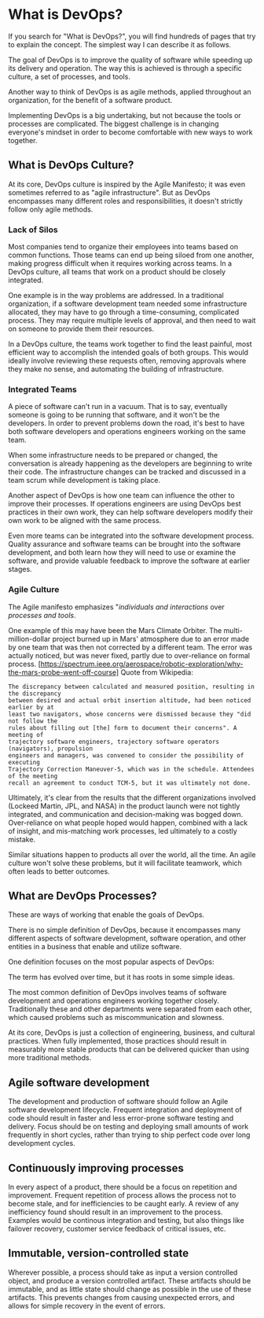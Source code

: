 # What is DevOps?

If you search for "What is DevOps?", you will find hundreds of pages that try to explain the concept. The simplest way I can describe it as follows.

The goal of DevOps is to improve the quality of software while speeding up its delivery and operation. The way this is achieved is through a specific culture, a set of processes, and tools.

Another way to think of DevOps is as agile methods, applied throughout an organization, for the benefit of a software product.

Implementing DevOps is a big undertaking, but not because the tools or processes are complicated. The biggest challenge is in changing everyone's mindset in order to become comfortable with new ways to work together.


## What is DevOps Culture?

At its core, DevOps culture is inspired by the Agile Manifesto; it was even sometimes referred to as "agile infrastructure". But as DevOps encompasses many different roles and responsibilities, it doesn't strictly follow only agile methods.


### Lack of Silos
Most companies tend to organize their employees into teams based on common functions. Those teams can end up being siloed from one another, making progress difficult when it requires working across teams. In a DevOps culture, all teams that work on a product should be closely integrated.

One example is in the way problems are addressed. In a traditional organization, if a software development team needed some infrastructure allocated, they may have to go through a time-consuming, complicated process. They may require multiple levels of approval, and then need to wait on someone to provide them their resources.

In a DevOps culture, the teams work together to find the least painful, most efficient way to accomplish the intended goals of both groups. This would ideally involve reviewing these requests often, removing approvals where they make no sense, and automating the building of infrastructure.

### Integrated Teams
A piece of software can't run in a vacuum. That is to say, eventually someone is going to be running that software, and it won't be the developers. In order to prevent problems down the road, it's best to have both software developers and operations engineers working on the same team.

When some infrastructure needs to be prepared or changed, the conversation is already happening as the developers are beginning to write their code. The infrastructure changes can be tracked and discussed in a team scrum while development is taking place.

Another aspect of DevOps is how one team can influence the other to improve their processes. If operations engineers are using DevOps best practices in their own work, they can help software developers modify their own work to be aligned with the same process.

Even more teams can be integrated into the software development process. Quality assurance and software teams can be brought into the software development, and both learn how they will need to use or examine the software, and provide valuable feedback to improve the software at earlier stages.

### Agile Culture

The Agile manifesto emphasizes "*individuals and interactions* over *processes and tools*.

One example of this may have been the Mars Climate Orbiter. The multi-million-dollar project burned up in Mars' atmosphere due to an error made by one team that was then not corrected by a different team. The error was actually noticed, but was never fixed, partly due to over-reliance on formal process. [https://spectrum.ieee.org/aerospace/robotic-exploration/why-the-mars-probe-went-off-course] Quote from Wikipedia:

    The discrepancy between calculated and measured position, resulting in the discrepancy
    between desired and actual orbit insertion altitude, had been noticed earlier by at
    least two navigators, whose concerns were dismissed because they "did not follow the
    rules about filling out [the] form to document their concerns". A meeting of
    trajectory software engineers, trajectory software operators (navigators), propulsion
    engineers and managers, was convened to consider the possibility of executing
    Trajectory Correction Maneuver-5, which was in the schedule. Attendees of the meeting
    recall an agreement to conduct TCM-5, but it was ultimately not done.

Ultimately, it's clear from the results that the different organizations involved (Lockeed Martin, JPL, and NASA) in the product launch were not tightly integrated, and communication and decision-making was bogged down. Over-reliance on what people hoped would happen, combined with a lack of insight, and mis-matching work processes, led ultimately to a costly mistake.

Similar situations happen to products all over the world, all the time. An agile culture won't solve these problems, but it will facilitate teamwork, which often leads to better outcomes.


## What are DevOps Processes?

These are ways of working that enable the goals of DevOps.



There is no simple definition of DevOps, because it encompasses many different aspects of software development, software operation, and other entities in a business that enable and utilize software.

One definition focuses on the most popular aspects of DevOps:

    

The term has evolved over time, but it has roots in some simple ideas.

The most common definition of DevOps involves teams of software development and operations engineers working together closely. Traditionally these and other departments were separated from each other, which caused problems such as miscommunication and slowness.




At its core, DevOps is just a collection of engineering, business, and cultural practices. When fully implemented, those practices should result in measurably more stable products that can be delivered quicker than using more traditional methods.

## Agile software development
The development and production of software should follow an Agile software development lifecycle. Frequent integration and deployment of code should result in faster and less error-prone software testing and delivery. Focus should be on testing and deploying small amounts of work frequently in short cycles, rather than trying to ship perfect code over long development cycles.

## Continuously improving processes
In every aspect of a product, there should be a focus on repetition and improvement. Frequent repetition of process allows the process not to become stale, and for inefficiencies to be caught early. A review of any inefficiency found should result in an improvement to the process. Examples would be continous integration and testing, but also things like failover recovery, customer service feedback of critical issues, etc.

## Immutable, version-controlled state
Wherever possible, a process should take as input a version controlled object, and produce a version controlled artifact. These artifacts should be immutable, and as little state should change as possible in the use of these artifacts. This prevents changes from causing unexpected errors, and allows for simple recovery in the event of errors.
